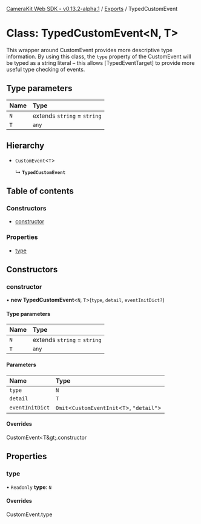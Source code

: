 [CameraKit Web SDK - v0.13.2-alpha.1](../README.md) / [Exports](../modules.md) / TypedCustomEvent

# Class: TypedCustomEvent<N, T\>

This wrapper around CustomEvent provides more descriptive type information. By using this class, the `type` property
of the CustomEvent will be typed as a string literal – this allows [TypedEventTarget] to provide more useful type
checking of events.

## Type parameters

| Name | Type |
| :------ | :------ |
| `N` | extends `string` = `string` |
| `T` | `any` |

## Hierarchy

- `CustomEvent`<`T`\>

  ↳ **`TypedCustomEvent`**

## Table of contents

### Constructors

- [constructor](TypedCustomEvent.md#constructor)

### Properties

- [type](TypedCustomEvent.md#type)

## Constructors

### constructor

• **new TypedCustomEvent**<`N`, `T`\>(`type`, `detail`, `eventInitDict?`)

#### Type parameters

| Name | Type |
| :------ | :------ |
| `N` | extends `string` = `string` |
| `T` | `any` |

#### Parameters

| Name | Type |
| :------ | :------ |
| `type` | `N` |
| `detail` | `T` |
| `eventInitDict` | `Omit`<`CustomEventInit`<`T`\>, ``"detail"``\> |

#### Overrides

CustomEvent&lt;T\&gt;.constructor

## Properties

### type

• `Readonly` **type**: `N`

#### Overrides

CustomEvent.type
